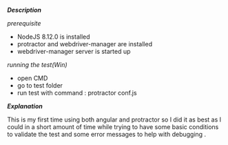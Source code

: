 ***Description***

*prerequisite*

- NodeJS 8.12.0 is installed
- protractor and webdriver-manager are installed
- webdriver-manager server is started up 

*running the test(Win)*

- open CMD
- go to test folder
- run test with command : protractor conf.js


***Explanation***

This is my first time using both angular and protractor so I did it as best as I could in a short amount of time while trying to have some basic conditions to validate the test and some error messages to help with debugging . 